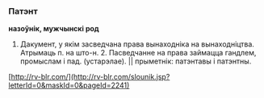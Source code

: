 ### Патэнт
**назоўнік, мужчынскі род**

1. Дакумент, у якім засведчана права вынаходніка на вынаходніцтва. Атрымаць п. на што-н. 2. Пасведчанне на права займацца гандлем, промыслам і пад. (устарэлае). || прыметнік: патэнтавы і патэнтны.

<a rel="author">[http://rv-blr.com/](http://rv-blr.com/slounik.jsp?letterId=0&maskId=0&pageId=2241)</a>
